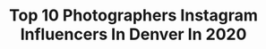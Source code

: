 ---
title: Top 10 Photographers Instagram Influencers In Denver In 2020
description: >-
  Find top photographers Instagram influencers in Denver in 2020. Most popular hashtags: # #denverphotographer #inspiration #fashionshoot.
platform: Instagram
profiles:
  - username: "maime_"
    fullname: >-
      AMY BAILEY 🤍
    location: "United States"
    followers: 7176
    engagement: 790
    commentsToLikes: 0.066813
    id: ck5zkwv2ukba00i1473wkbmzu
    verified: false
    hashtags: ""
  - username: "ohmyleemedia"
    fullname: >-
      Minyoung Lee
    location: "United States"
    followers: 3256
    engagement: 1045
    commentsToLikes: 0.097882
    id: ck5zr9b1ew5a70i144dp54mqq
    verified: false
    hashtags: "#selfimprovement, #bravopost, #portraits, #vicivisuals"
  - username: "kenziegoley"
    fullname: >-
      Kenzie Lauren 🦋
    location: "United States"
    followers: 27709
    engagement: 383
    commentsToLikes: 0.133075
    id: ck8t0jl85s9zv0j78b62tyggn
    verified: false
    hashtags: "#lulusambassador, #fableticspartner, #myfabletics, #newyearfreshclean"
  - username: "natali__photographer"
    fullname: >-
      Natali Denver Photographer
    location: "United States"
    followers: 8336
    engagement: 1192
    commentsToLikes: 0.039081
    id: ck14i637bdtop0i19x3clas9e
    verified: false
    hashtags: "#photofamily, #weddingshoots, #portraitphoto, #beautifulfamily"
  - username: "alectremainephoto"
    fullname: >-
      Ａｌｅｃ Ｔｒｅｍａｉｎｅ
    location: "United States"
    followers: 5551
    engagement: 1225
    commentsToLikes: 0.025675
    id: ck6tym29u4j8l0j71b148fg9g
    verified: false
    hashtags: "#modelslife, #sexy, #legs, #hairstyles"
  - username: "lindseyboluyt"
    fullname: >-
      denver wedding photographer
    location: "United States"
    followers: 28775
    engagement: 240
    commentsToLikes: 0.033225
    id: ck136gn4z6emt0i196eto9fs6
    verified: false
    hashtags: ""
  - username: "shanphotomaker"
    fullname: >-
      Shannon Shumaker
    location: "United States"
    followers: 3356
    engagement: 961
    commentsToLikes: 0.039574
    id: ck5bvzodbkpri0i110zrzt25m
    verified: false
    hashtags: ""
  - username: "maza.travel"
    fullname: >-
      Maza ☀️ Travel + Lifestyle
    location: "United States"
    followers: 3148
    engagement: 1624
    commentsToLikes: 0.449029
    id: ck9hbr7n7i4sd0j78m2qz7vz2
    verified: false
    hashtags: "#topusapics, #travelpage, #borntotravel, #nomadgirls"
  - username: "exit_hands"
    fullname: >-
      D/C
    location: "United States"
    followers: 6157
    engagement: 1513
    commentsToLikes: 0.029184
    id: ck8swhgtqe3p00j7821zu1j47
    verified: false
    hashtags: "#liveauthentic, #summer, #dogstagram, #goldenretriever"
  - username: "michaelciaglo"
    fullname: >-
      Michael Ciaglo
    location: "United States"
    followers: 2464
    engagement: 1113
    commentsToLikes: 0.027811
    id: ck0w2jnhpopfe0i19gazdyr2z
    verified: false
    hashtags: "#winterpark, #rangiroa, #kenoshapass, #mine"
---